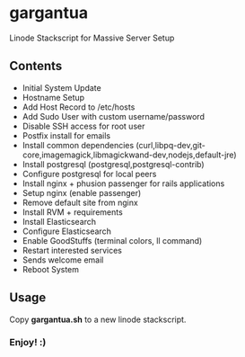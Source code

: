 # gargantua
Linode Stackscript for Massive Server Setup

## Contents

- Initial System Update
- Hostname Setup
- Add Host Record to /etc/hosts
- Add Sudo User with custom username/password
- Disable SSH access for root user
- Postfix install for emails
- Install common dependencies (curl,libpq-dev,git-core,imagemagick,libmagickwand-dev,nodejs,default-jre)
- Install postgresql (postgresql,postgresql-contrib)
- Configure postgresql for local peers
- Install nginx + phusion passenger for rails applications
- Setup nginx (enable passenger)
- Remove default site from nginx
- Install RVM + requirements
- Install Elasticsearch
- Configure Elasticsearch
- Enable GoodStuffs (terminal colors, ll command)
- Restart interested services
- Sends welcome email
- Reboot System

## Usage

Copy **gargantua.sh** to a new linode stackscript.

### Enjoy! :)